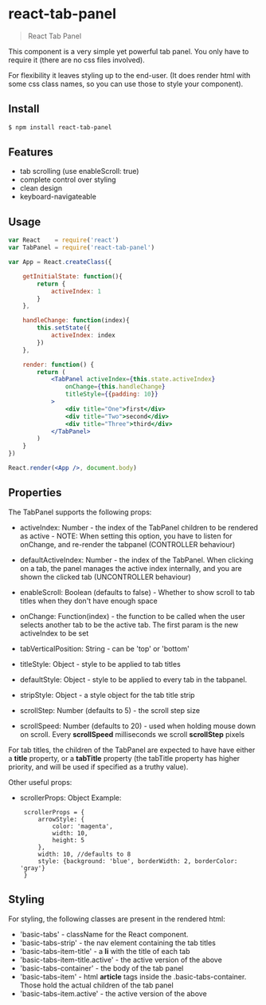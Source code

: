 # react-tab-panel

> React Tab Panel

This component is a very simple yet powerful tab panel. You only have to require it (there are no css files involved).

For flexibility it leaves styling up to the end-user. (It does render html with some css class names, so you can use those to style your component).

## Install

```sh
$ npm install react-tab-panel
```

## Features

 - tab scrolling (use enableScroll: true)
 - complete control over styling
 - clean design
 - keyboard-navigateable

## Usage

```jsx
var React    = require('react')
var TabPanel = require('react-tab-panel')

var App = React.createClass({

    getInitialState: function(){
        return {
            activeIndex: 1
        }
    },

    handleChange: function(index){
        this.setState({
            activeIndex: index
        })
    },

    render: function() {
        return (
            <TabPanel activeIndex={this.state.activeIndex}
                onChange={this.handleChange}
                titleStyle={{padding: 10}}
            >
                <div title="One">first</div>
                <div title="Two">second</div>
                <div title="Three">third</div>
            </TabPanel>
        )
    }
})

React.render(<App />, document.body)
```

## Properties

The TabPanel supports the following props:

 * activeIndex: Number - the index of the TabPanel children to be rendered as active - NOTE: When setting this option, you have to listen for onChange, and re-render the tabpanel (CONTROLLER behaviour)

 * defaultActiveIndex: Number - the index of the TabPanel. When clicking on a tab, the panel manages the active index internally, and you are shown the clicked tab (UNCONTROLLER behaviour)

 * enableScroll: Boolean (defaults to false) - Whether to show scroll to tab titles when they don't have enough space

 * onChange: Function(index) - the function to be called when the user selects another tab to be the active tab. The first param is the new activeIndex to be set

 * tabVerticalPosition: String - can be 'top' or 'bottom'

 * titleStyle: Object - style to be applied to tab titles
 * defaultStyle: Object - style to be applied to every tab in the tabpanel.

 * stripStyle: Object - a style object for the tab title strip

 * scrollStep: Number (defaults to 5) - the scroll step size
 * scrollSpeed: Number (defaults to 20) - used when holding mouse down on scroll. Every **scrollSpeed** milliseconds we scroll **scrollStep** pixels


For tab titles, the children of the TabPanel are expected to have have either a **title** property, or a **tabTitle** property (the tabTitle property has higher priority, and will be used if specified as a truthy value).

Other useful props:

 * scrollerProps: Object
        Example:

        scrollerProps = {
            arrowStyle: {
                color: 'magenta',
                width: 10,
                height: 5
            },
            width: 10, //defaults to 8
            style: {background: 'blue', borderWidth: 2, borderColor: 'gray'}
        }

## Styling

For styling, the following classes are present in the rendered html:

 * 'basic-tabs' - className for the React component.
 * 'basic-tabs-strip' - the nav element containing the tab titles
 * 'basic-tabs-item-title' - a **li** with the title of each tab
 * 'basic-tabs-item-title.active' - the active version of the above
 * 'basic-tabs-container' - the body of the tab panel
 * 'basic-tabs-item' - html **article** tags inside the .basic-tabs-container. Those hold the actual children of the tab panel
 * 'basic-tabs-item.active' - the active version of the above
